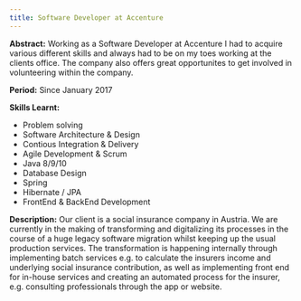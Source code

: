 ```yaml
---
title: Software Developer at Accenture
---
```


<strong>Abstract:</strong> Working as a Software Developer at Accenture I had to acquire various different skills and always had to be on my toes working at the clients office. The company also offers great opportunites to get involved in volunteering within the company. 

<strong>Period:</strong> Since January 2017

<strong>Skills Learnt:</strong>
* Problem solving
* Software Architecture & Design
* Contious Integration & Delivery
* Agile Development & Scrum
* Java 8/9/10
* Database Design
* Spring 
* Hibernate / JPA
* FrontEnd & BackEnd Development

<strong>Description:</strong> Our client is a social insurance company in Austria. We are currently in the making of transforming and digitalizing its processes in the course of a huge legacy software migration whilst keeping up the usual production services. The transformation is happening internally through implementing batch services e.g. to calculate the insurers income and underlying social insurance contribution, as well as implementing front end for in-house services and creating an automated process for the insurer, e.g. consulting professionals through the app or website.